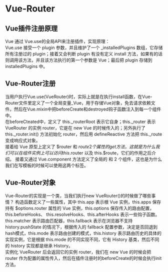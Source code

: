 # Vue-Router

## Vue插件注册原理

Vue 通过 Vue.use的全局API来注册插件，实现原理：  
Vue.use 接受一个 plugin 参数，并且维护了一个 _installedPlugins 数组，它存储所有注册过的 plugin；接着又会判断 plugin 有没有定义 install 方法，如果有的话则调用该方法，并且该方法执行的第一个参数是 Vue；最后把 plugin 存储到 installedPlugins 中。

## Vue-Router注册

当用户执行Vue.use(VueRouter)时，实际上就是在执行install函数，在Vue-Router文件里定义了一个全局变量_Vue，用于存储Vue对象，免去请求依赖文件。然后在Vue.mixin中把beforeCreate和destroyed钩子函数注入到每一个组件中。  
在beforeCteated中，定义了 this._routerRoot 表示它自身；this._router 表示 VueRouter 的实例 router，它是在 new Vue 的时候传入的；另外执行了 this._router.init() 方法初始化 router，然后用 defineReactive 方法把 this._route 变成响应式对象。  
接着给 Vue 原型上定义了 $router 和 $route 2 个属性的 get 方法，这就是为什么我们可以在组件实例上可以访问 this.$router 以及 this.$route，它们的作用之后介绍。 
接着又通过 Vue.component 方法定义了全局的 <router-link> 和 <router-view> 2 个组件，这也是为什么我们在写模板的时候可以使用这两个标签。

## Vue-Router对象

Vue-Router的实现是一个类，当我们执行new VueRouter()的时候做了哪些事情？
构造函数定义了一些属性，其中 this.app 表示根 Vue 实例，this.apps 保存持有 $options.router 属性的 Vue 实例，this.options 保存传入的路由配置，this.beforeHooks、 this.resolveHooks、this.afterHooks 表示一些钩子函数。this.matcher 表示路由匹配器，this.fallback 表示在浏览器不支持 history.pushState 的情况下，根据传入的 fallback 配置参数，决定是否回退到hash模式，this.mode 表示路由创建的模式，this.history 表示路由历史的具体的实现实例，它是根据 this.mode 的不同实现不同，它有 History 基类，然后不同的 history 实现都是继承 History。  
实例化 VueRouter 后会返回它的实例 router，我们在 new Vue 的时候会把 router 作为配置的属性传入，然后在插件注册时的beforeCreate的时候会执行init方法。

